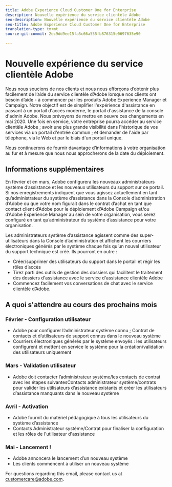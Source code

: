 ```yaml
---
title: Adobe Experience Cloud Customer One for Enterprise
description: Nouvelle expérience du service clientèle Adobe
seo-description: Nouvelle expérience du service clientèle Adobe
seo-title: Adobe Experience Cloud Customer One for Enterprise
translation-type: tm+mt
source-git-commit: 2ec9dd9ee15fa5c66a555fb876315e0697635e90

---
```



# Nouvelle expérience du service clientèle Adobe

Nous nous soucions de nos clients et nous nous efforçons d’obtenir plus facilement de l’aide du service clientèle d’Adobe lorsque nos clients ont besoin d’aide - à commencer par les produits Adobe Experience Manager et Campaign. Notre objectif est de simplifier l&#39;expérience d&#39;assistance en passant à un portail d&#39;accès moderne, le portail d&#39;assistance de la console d&#39;admin Adobe. Nous prévoyons de mettre en oeuvre ces changements en mai 2020.  Une fois en service, votre entreprise pourra accéder au service clientèle Adobe ; avoir une plus grande visibilité dans l&#39;historique de vos services via un portail d&#39;entrée commun ; et demander de l&#39;aide par téléphone, via le Web et par le biais d&#39;un portail unique.

Nous continuerons de fournir davantage d’informations à votre organisation au fur et à mesure que nous nous approcherons de la date du déploiement.

## Informations supplémentaires

En février et en mars, Adobe configurera les nouveaux administrateurs système d’assistance et les nouveaux utilisateurs du support sur ce portail.  Si nos enregistrements indiquent que vous agissez actuellement en tant qu’administrateur du système d’assistance dans la Console d’administration d’Adobe ou que votre nom figurait dans le contrat d’achat en tant que contact client d’Adobe pour le déploiement d’Adobe Campaign et/ou d’Adobe Experience Manager au sein de votre organisation, vous serez configuré en tant qu’administrateur du système d’assistance pour votre organisation.

Les administrateurs système d’assistance agissent comme des super-utilisateurs dans la Console d’administration et affichent les courriers électroniques générés par le système chaque fois qu’un nouvel utilisateur du support technique est créé.  Ils pourront en outre :

* Créer/supprimer des utilisateurs du support dans le portail et régir les rôles d’accès
* Tirez parti des outils de gestion des dossiers qui facilitent le traitement des dossiers d&#39;assistance avec le service d&#39;assistance clientèle Adobe
* Commencez facilement vos conversations de chat avec le service clientèle d’Adobe.

## A quoi s&#39;attendre au cours des prochains mois

### Février - Configuration utilisateur

* Adobe pour configurer l’administrateur système connu ; Contrat de contacts et d’utilisateurs de support connus dans le nouveau système
* Courriers électroniques générés par le système envoyés : les utilisateurs configurent et mettent en service le système pour la création/validation des utilisateurs uniquement

### Mars - Validation utilisateur

* Adobe doit contacter l’administrateur système/les contacts de contrat avec les étapes suivantesContacts administrateur système/contrats pour valider les utilisateurs d’assistance existants et créer les utilisateurs d’assistance manquants dans le nouveau système

### Avril - Activation

* Adobe fournit du matériel pédagogique à tous les utilisateurs du système d’assistance
* Contacts Administrateur système/Contrat pour finaliser la configuration et les rôles de l&#39;utilisateur d&#39;assistance

### Mai - Lancement !

* Adobe annoncera le lancement d’un nouveau système
* Les clients commencent à utiliser un nouveau système

For questions regarding this email, please contact us at [customercare@adobe.com](mailto:customercare@adobe.com).

